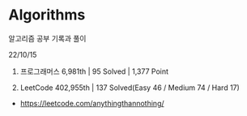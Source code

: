# Algorithms

알고리즘 공부 기록과 풀이

22/10/15

1. 프로그래머스 6,981th | 95 Solved | 1,377 Point

2. LeetCode 402,955th | 137 Solved(Easy 46 / Medium 74 / Hard 17)
- https://leetcode.com/anythingthannothing/
